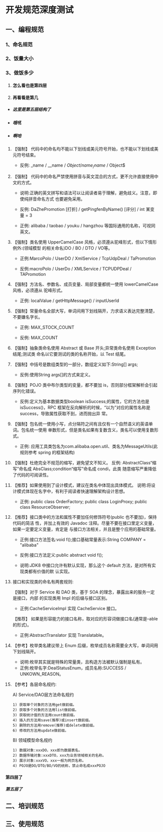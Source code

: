 

# 开发规范深度测试
## 一、编程规范
### 1、命名规范
### 2、饭量大小
### 3、做饭多少
1. #### 怎么看也是第四层
2. #### 再看看是第几
* ##### 这里是第五层结构了
* ##### 哦吼
* ##### 啊哈
1. 【强制】 代码中的命名均不能以下划线或美元符号开始，也不能以下划线或美元符号结束。
    
    - 反例: _name / __name / $Object / name_ / name$ / Object$
    
2. 【强制】 代码中的命名严禁使用拼音与英文混合的方式，更不允许直接使用中文的方式。 
    - 说明:正确的英文拼写和语法可以让阅读者易于理解，避免歧义。注意，即使纯拼音命名方式 也要避免采用。

    - 反例: DaZhePromotion [打折] / getPingfenByName() [评分] / int 某变量 = 3 
    
    - 正例: alibaba / taobao / youku / hangzhou 等国际通用的名称，可视同英文。
    
3. 【强制】类名使用 UpperCamelCase 风格，必须遵从驼峰形式，但以下情形例外:(领域模型 的相关命名)DO / BO / DTO / VO等。

    - 正例:MarcoPolo / UserDO / XmlService / TcpUdpDeal / TaPromotion 

    - 反例:macroPolo / UserDo / XMLService / TCPUDPDeal / TAPromotion
    
4. 【强制】方法名、参数名、成员变量、局部变量都统一使用 lowerCamelCase 风格，必须遵从 驼峰形式。

    - 正例: localValue / getHttpMessage() / inputUserId
    
5. 【强制】常量命名全部大写，单词间用下划线隔开，力求语义表达完整清楚，不要嫌名字长。 

    - 正例: MAX_STOCK_COUNT
    
    - 反例: MAX_COUNT
    
6. 【强制】抽象类命名使用 Abstract 或 Base 开头;异常类命名使用 Exception 结尾;测试类 命名以它要测试的类的名称开始，以 Test 结尾。

7. 【强制】中括号是数组类型的一部分，数组定义如下:String[] args; 

    - 反例:使用String args[]的方式来定义。

8. 【强制】POJO 类中布尔类型的变量，都不要加 is，否则部分框架解析会引起序列化错误。 

    - 反例:定义为基本数据类型boolean isSuccess;的属性，它的方法也是isSuccess()，RPC 框架在反向解析的时候，“以为”对应的属性名称是 success，导致属性获取不到，进而抛出异 常。

9. 【强制】包名统一使用小写，点分隔符之间有且仅有一个自然语义的英语单词。包名统一使用 单数形式，但是类名如果有复数含义，类名可以使用复数形式。

    - 正例: 应用工具类包名为com.alibaba.open.util、类名为MessageUtils(此规则参考 spring 的框架结构)
    
10. 【强制】杜绝完全不规范的缩写，避免望文不知义。
反例: AbstractClass“缩写”命名成 AbsClass;condition“缩写”命名成 condi，此类 随意缩写严重降低了代码的可阅读性。

11. 【推荐】如果使用到了设计模式，建议在类名中体现出具体模式。 说明:将设计模式体现在名字中，有利于阅读者快速理解架构设计思想。 

    - 正例: public class OrderFactory; 
            public class LoginProxy; 
            public class ResourceObserver;

12. 【推荐】接口类中的方法和属性不要加任何修饰符号(public 也不要加)，保持代码的简洁 性，并加上有效的 Javadoc 注释。尽量不要在接口里定义变量，如果一定要定义变量，肯定是 与接口方法相关，并且是整个应用的基础常量。
    
    - 正例:接口方法签名:void f();接口基础常量表示:String COMPANY = "alibaba"
    
    - 反例:接口方法定义:public abstract void f();
    
    - 说明:JDK8 中接口允许有默认实现，那么这个 default 方法，是对所有实现类都有价值的默 认实现。

13. 接口和实现类的命名有两套规则:

    【强制】对于 Service 和 DAO 类，基于 SOA 的理念，暴露出来的服务一定是接口，内部
的实现类用 Impl 的后缀与接口区别。

    - 正例:CacheServiceImpl 实现 CacheService 接口。
    
    【推荐】 如果是形容能力的接口名称，取对应的形容词做接口名(通常是–able 的形式)。 
    - 正例:AbstractTranslator 实现 Translatable。
    
14. 【参考】枚举类名建议带上 Enum 后缀，枚举成员名称需要全大写，单词间用下划线隔开。 
    - 说明:枚举其实就是特殊的常量类，且构造方法被默认强制是私有。
    - 正例:枚举名字:DealStatusEnum，成员名称:SUCCESS / UNKOWN_REASON。
 
15. 【参考】各层命名规约:
 
    A) Service/DAO层方法命名规约

        1) 获取单个对象的方法用get做前缀。
        2) 获取多个对象的方法用list做前缀。
        3) 获取统计值的方法用count做前缀。
        4) 插入的方法用save(推荐)或insert做前缀。 
        5) 删除的方法用remove(推荐)或delete做前缀。 
        6) 修改的方法用update做前缀。

    B) 领域模型命名规约
    
        1) 数据对象:xxxDO，xxx即为数据表名。
        2) 数据传输对象:xxxDTO，xxx为业务领域相关的名称。 
        3) 展示对象:xxxVO，xxx一般为网页名称。
        4) POJO是DO/DTO/BO/VO的统称，禁止命名成xxxPOJO
#### 第四层了

##### 第五层了

## 二、培训规范

## 三、使用规范

